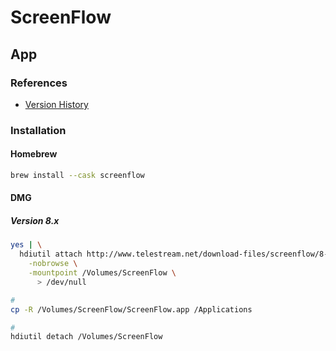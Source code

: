 # ScreenFlow

## App

### References

- [Version History](http://www.telestream.net/screenflow/versions.htm)

### Installation

#### Homebrew

```sh
brew install --cask screenflow
```

#### DMG

##### Version 8.x

```sh
yes | \
  hdiutil attach http://www.telestream.net/download-files/screenflow/8-2/ScreenFlow-8.2.6.dmg \
    -nobrowse \
    -mountpoint /Volumes/ScreenFlow \
      > /dev/null

#
cp -R /Volumes/ScreenFlow/ScreenFlow.app /Applications

#
hdiutil detach /Volumes/ScreenFlow
```
